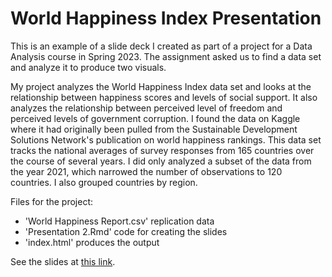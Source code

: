 # World Happiness Index Presentation

This is an example of a slide deck I created as part of a project for a Data Analysis course in Spring 2023. The assignment asked us to find a data set and analyze it to produce two visuals. 

My project analyzes the World Happiness Index data set and looks at the relationship between happiness scores and levels of social support. It also analyzes the relationship between perceived level of freedom and perceived levels of government corruption. I found the data on Kaggle where it had originally been pulled from the Sustainable Development Solutions Network's publication on world happiness rankings. This data set tracks the national averages of survey responses from 165 countries over the course of several years. I did only analyzed a subset of the data from the year 2021, which narrowed the number of observations to 120 countries. I also grouped countries by region.

Files for the project:
- 'World Happiness Report.csv' replication data
- 'Presentation 2.Rmd' code for creating the slides
- 'index.html' produces the output

See the slides at [this link](https://failed-gymnast.github.io/WHI_Presentation/).
